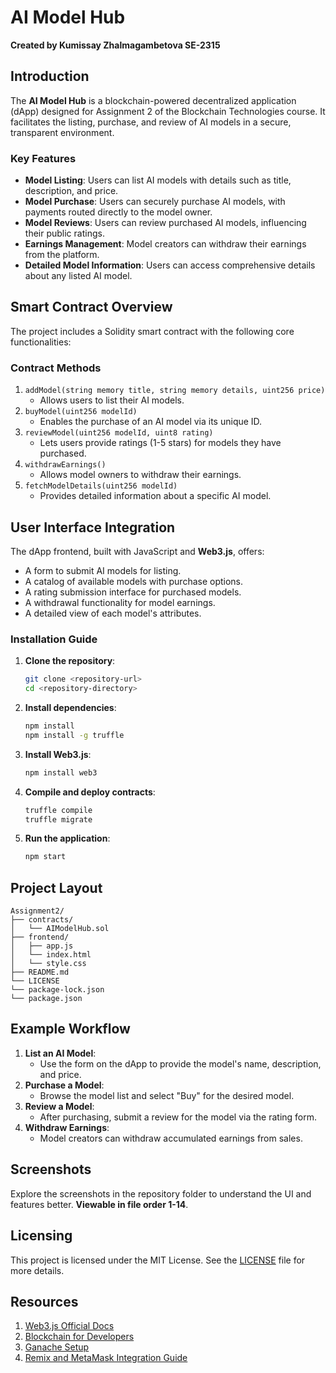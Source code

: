# AI Model Hub
**Created by Kumissay Zhalmagambetova SE-2315**

## Introduction
The **AI Model Hub** is a blockchain-powered decentralized application (dApp) designed for Assignment 2 of the Blockchain Technologies course. It facilitates the listing, purchase, and review of AI models in a secure, transparent environment.

### Key Features
- **Model Listing**: Users can list AI models with details such as title, description, and price.
- **Model Purchase**: Users can securely purchase AI models, with payments routed directly to the model owner.
- **Model Reviews**: Users can review purchased AI models, influencing their public ratings.
- **Earnings Management**: Model creators can withdraw their earnings from the platform.
- **Detailed Model Information**: Users can access comprehensive details about any listed AI model.

## Smart Contract Overview
The project includes a Solidity smart contract with the following core functionalities:

### Contract Methods
1. `addModel(string memory title, string memory details, uint256 price)`
   - Allows users to list their AI models.
2. `buyModel(uint256 modelId)`
   - Enables the purchase of an AI model via its unique ID.
3. `reviewModel(uint256 modelId, uint8 rating)`
   - Lets users provide ratings (1-5 stars) for models they have purchased.
4. `withdrawEarnings()`
   - Allows model owners to withdraw their earnings.
5. `fetchModelDetails(uint256 modelId)`
   - Provides detailed information about a specific AI model.

## User Interface Integration
The dApp frontend, built with JavaScript and **Web3.js**, offers:

- A form to submit AI models for listing.
- A catalog of available models with purchase options.
- A rating submission interface for purchased models.
- A withdrawal functionality for model earnings.
- A detailed view of each model's attributes.

### Installation Guide

1. **Clone the repository**:
   ```bash
   git clone <repository-url>
   cd <repository-directory>
   ```

2. **Install dependencies**:
   ```bash
   npm install
   npm install -g truffle
   ```

3. **Install Web3.js**:
   ```bash
   npm install web3
   ```

4. **Compile and deploy contracts**:
   ```bash
   truffle compile
   truffle migrate
   ```

5. **Run the application**:
   ```bash
   npm start
   ```

## Project Layout
```plaintext
Assignment2/
├── contracts/
│   └── AIModelHub.sol
├── frontend/
│   ├── app.js
│   └── index.html
│   └── style.css
├── README.md
└── LICENSE
└── package-lock.json
└── package.json
```

## Example Workflow
1. **List an AI Model**:
   - Use the form on the dApp to provide the model's name, description, and price.
2. **Purchase a Model**:
   - Browse the model list and select "Buy" for the desired model.
3. **Review a Model**:
   - After purchasing, submit a review for the model via the rating form.
4. **Withdraw Earnings**:
   - Model creators can withdraw accumulated earnings from sales.

## Screenshots
Explore the screenshots in the repository folder to understand the UI and features better. **Viewable in file order 1-14**.

## Licensing
This project is licensed under the MIT License. See the [LICENSE](LICENSE) file for more details.

## Resources
1. [Web3.js Official Docs](https://docs.web3js.org/)
2. [Blockchain for Developers](https://docs.web3js.org/guides/smart_contracts/smart_contracts_guide)
3. [Ganache Setup](https://trufflesuite.com/ganache/)
4. [Remix and MetaMask Integration Guide](https://medium.com/@kacharlabhargav21/using-ganache-with-remix-and-metamask-446fe5748ccf)
